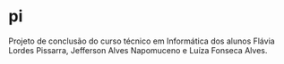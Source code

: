 # pi
Projeto de conclusão do curso técnico em Informática dos alunos Flávia Lordes Pissarra, Jefferson Alves Napomuceno e Luíza Fonseca Alves.
